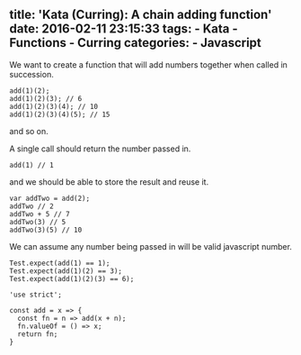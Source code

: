 title: 'Kata (Curring): A chain adding function'
date: 2016-02-11 23:15:33
tags:
    - Kata
    - Functions
    - Curring
categories: 
    - Javascript
---

We want to create a function that will add numbers together when called in succession.

```
add(1)(2);
add(1)(2)(3); // 6
add(1)(2)(3)(4); // 10
add(1)(2)(3)(4)(5); // 15
```
and so on.

A single call should return the number passed in.

```
add(1) // 1
```

and we should be able to store the result and reuse it.

```
var addTwo = add(2);
addTwo // 2
addTwo + 5 // 7
addTwo(3) // 5
addTwo(3)(5) // 10
```

We can assume any number being passed in will be valid javascript number.

```
Test.expect(add(1) == 1);
Test.expect(add(1)(2) == 3);
Test.expect(add(1)(2)(3) == 6);
```

```
'use strict';

const add = x => {
  const fn = n => add(x + n);
  fn.valueOf = () => x;
  return fn;
}
```